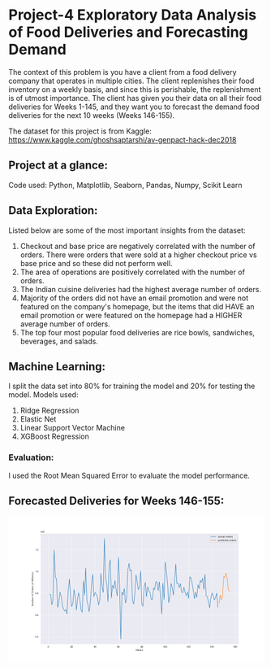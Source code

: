 # Project-4 Exploratory Data Analysis of Food Deliveries and Forecasting Demand

The context of this problem is you have a client from a food delivery company that operates in multiple cities. The client replenishes their food inventory on a weekly basis, and since this is perishable, the replenishment is of utmost importance. The client has given you their data on all their food deliveries for Weeks 1-145, and they want you to forecast the demand food deliveries for the next 10 weeks (Weeks 146-155). 

The dataset for this project is from Kaggle: https://www.kaggle.com/ghoshsaptarshi/av-genpact-hack-dec2018

## Project at a glance:
Code used: Python, Matplotlib, Seaborn, Pandas, Numpy, Scikit Learn

## Data Exploration:
Listed below are some of the most important insights from the dataset:
1. Checkout and base price are negatively correlated with the number of orders. There were orders that were sold at a higher checkout price vs base price and so these did not perform well.
2. The area of operations are positively correlated with the number of orders.
3. The Indian cuisine deliveries had the highest average number of orders.
4. Majority of the orders did not have an email promotion and were not featured on the company's homepage, but the items that did HAVE an email promotion or were featured on the homepage had a HIGHER average number of orders.
5. The top four most popular food deliveries are rice bowls, sandwiches, beverages, and salads.

## Machine Learning:
I split the data set into 80% for training the model and 20% for testing the model.
Models used:
1. Ridge Regression
2. Elastic Net
3. Linear Support Vector Machine
4. XGBoost Regression

### Evaluation:
I used the Root Mean Squared Error to evaluate the model performance.

## Forecasted Deliveries for Weeks 146-155:
![Image](https://github.com/rafationgson/Project-4/blob/master/Food-Delivery-Forecast.png)
